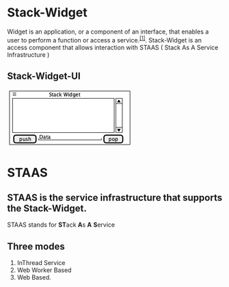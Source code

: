 # Stack-Widget

  Widget is an application, or a component of an interface, that enables a user to perform a function or access a service.<sup>[[1]](https://www.lexico.com/definition/widget)</sup>. Stack-Widget is an access component that allows interaction with STAAS ( Stack As A Service Infrastructure )

## Stack-Widget-UI

![Stack-Widget Layout](/StackWidgetUI.png)

# STAAS 

## STAAS is the service infrastructure that supports the Stack-Widget.
STAAS stands for **ST**ack **A**s **A** **S**ervice
## Three modes 
1. InThread Service
2. Web Worker Based
3. Web Based.